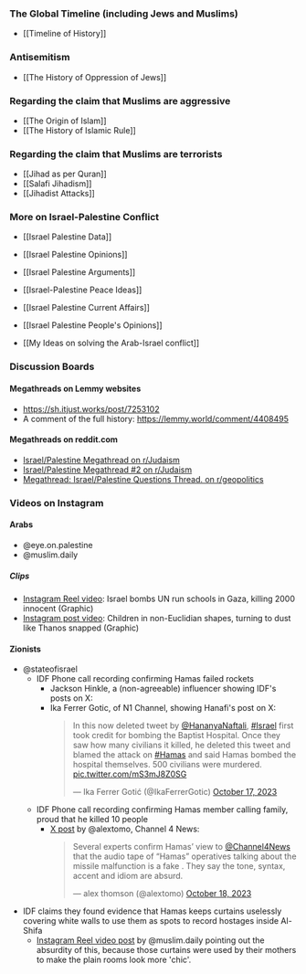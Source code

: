 ### The Global Timeline (including Jews and Muslims)
- [[Timeline of History]]

### Antisemitism
- [[The History of Oppression of Jews]]
### Regarding the claim that Muslims are aggressive
- [[The Origin of Islam]]
- [[The History of Islamic Rule]]
### Regarding the claim that Muslims are terrorists
- [[Jihad as per Quran]]
- [[Salafi Jihadism]]
- [[Jihadist Attacks]]
### More on Israel-Palestine Conflict
- [[Israel Palestine Data]]
- [[Israel Palestine Opinions]]
- [[Israel Palestine Arguments]]
- [[Israel-Palestine Peace Ideas]]
- [[Israel Palestine Current Affairs]]
- [[Israel Palestine People's Opinions]]

- [[My Ideas on solving the Arab-Israel conflict]]
### Discussion Boards
#### Megathreads on Lemmy websites
- https://sh.itjust.works/post/7253102
- A comment of the full history: https://lemmy.world/comment/4408495
#### Megathreads on reddit.com
- [Israel/Palestine Megathread on r/Judaism](https://old.reddit.com/r/Judaism/comments/17261bw/israelpalestine_megathread/)
- [Israel/Palestine Megathread #2 on r/Judaism](https://old.reddit.com/r/Judaism/comments/172poze/israelpalestine_megathread_2/)
- [Megathread: Israel/Palestine Questions Thread. on r/geopolitics](https://www.reddit.com/r/geopolitics/comments/176sp7u/megathread_israelpalestine_questions_thread/)
### Videos on Instagram
#### Arabs
- @eye.on.palestine
- @muslim.daily
##### Clips
- [Instagram Reel video](https://www.instagram.com/reel/CzydAcWsfOW/): Israel bombs UN run schools in Gaza, killing 2000 innocent (Graphic)
- [Instagram post video](https://www.instagram.com/p/CzzpVhStfo5/): Children in non-Euclidian shapes, turning to dust like Thanos snapped (Graphic)
#### Zionists
- @stateofisrael
	- IDF Phone call recording confirming Hamas failed rockets
		- Jackson Hinkle, a (non-agreeable) influencer showing IDF's posts on X:
		- Ika Ferrer Gotic, of N1 Channel, showing Hanafi's post on X: <blockquote class="twitter-tweet"><p lang="en" dir="ltr">In this now deleted tweet by <a href="https://twitter.com/HananyaNaftali?ref_src=twsrc%5Etfw">@HananyaNaftali</a>, <a href="https://twitter.com/hashtag/Israel?src=hash&amp;ref_src=twsrc%5Etfw">#Israel</a> first took credit for bombing the Baptist Hospital. Once they saw how many civilians it killed, he deleted this tweet and blamed the attack on <a href="https://twitter.com/hashtag/Hamas?src=hash&amp;ref_src=twsrc%5Etfw">#Hamas</a> and said Hamas bombed the hospital themselves. 500 civilians were murdered. <a href="https://t.co/mS3mJ8Z0SG">pic.twitter.com/mS3mJ8Z0SG</a></p>&mdash; Ika Ferrer Gotić (@IkaFerrerGotic) <a href="https://twitter.com/IkaFerrerGotic/status/1714395216122167467?ref_src=twsrc%5Etfw">October 17, 2023</a></blockquote>
	- IDF Phone call recording confirming Hamas member calling family, proud that he killed 10 people
		- [X post](https://x.com/alextomo/status/1714670858914894046?s=20) by @alextomo, Channel 4 News: <blockquote class="twitter-tweet" data-dnt="true" data-theme="light"><p lang="en" dir="ltr">Several experts confirm Hamas’ view to <a href="https://twitter.com/Channel4News?ref_src=twsrc%5Etfw">@Channel4News</a> that the audio tape of “Hamas” operatives talking about the missile malfunction is a fake . They say the tone, syntax, accent and idiom are absurd.</p>&mdash; alex thomson (@alextomo) <a href="https://twitter.com/alextomo/status/1714670858914894046?ref_src=twsrc%5Etfw">October 18, 2023</a></blockquote>
- IDF claims they found evidence that Hamas keeps curtains uselessly covering white walls to use them as spots to record hostages inside Al-Shifa
	- [Instagram Reel video post](https://www.instagram.com/reel/Czvtj-Rss75/) by @muslim.daily pointing out the absurdity of this, because those curtains were used by their mothers to make the plain rooms look more 'chic'.